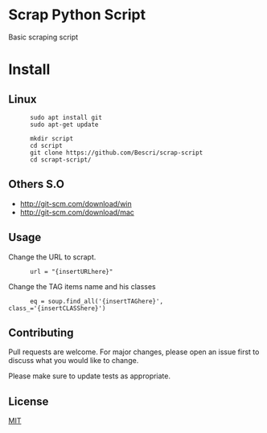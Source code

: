 # Scrap Python Script
Basic scraping script

# Install

## Linux

          sudo apt install git
          sudo apt-get update
          
          mkdir script
          cd script
          git clone https://github.com/Bescri/scrap-script
          cd scrapt-script/
         

## Others S.O

* http://git-scm.com/download/win
* http://git-scm.com/download/mac


## Usage

Change the URL to scrapt.

          url = "{insertURLhere}"
          
Change the TAG items name and his classes

          eq = soup.find_all('{insertTAGhere}', class_='{insertCLASShere}')
          
## Contributing
Pull requests are welcome. For major changes, please open an issue first to discuss what you would like to change.

Please make sure to update tests as appropriate.

## License
[MIT](https://choosealicense.com/licenses/mit/)


